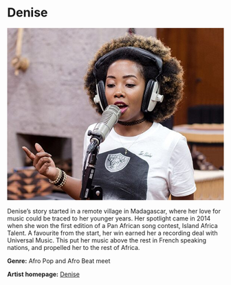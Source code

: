 # Denise

![Denise](DENISE.jpg)

Denise’s story started in a remote village in Madagascar, where her love for music could be traced to her younger years. Her spotlight came in 2014 when she won the first edition of a Pan African song contest, Island Africa Talent. A favourite from the start, her win earned her a recording deal with Universal Music. This put her music above the rest in French speaking nations, and propelled her to the rest of Africa.

**Genre:**  Afro Pop and Afro Beat meet

**Artist homepage:** [Denise](http://www.coca-cola.co.ke/cokestudio/home/blog/island-girl-meet-denise-of-the-allofo-fame/)
